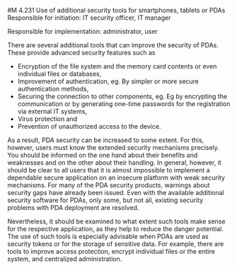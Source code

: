 #M 4.231 Use of additional security tools for smartphones, tablets or PDAs
Responsible for initiation: IT security officer, IT manager

Responsible for implementation: administrator, user

There are several additional tools that can improve the security of PDAs. These provide advanced security features such as

* Encryption of the file system and the memory card contents or even individual files or databases,
* Improvement of authentication, eg. By simpler or more secure authentication methods,
* Securing the connection to other components, eg. Eg by encrypting the communication or by generating one-time passwords for the registration via external IT systems,
* Virus protection and
* Prevention of unauthorized access to the device.


As a result, PDA security can be increased to some extent. For this, however, users must know the extended security mechanisms precisely. You should be informed on the one hand about their benefits and weaknesses and on the other about their handling. In general, however, it should be clear to all users that it is almost impossible to implement a dependable secure application on an insecure platform with weak security mechanisms. For many of the PDA security products, warnings about security gaps have already been issued. Even with the available additional security software for PDAs, only some, but not all, existing security problems with PDA deployment are resolved.

Nevertheless, it should be examined to what extent such tools make sense for the respective application, as they help to reduce the danger potential. The use of such tools is especially advisable when PDAs are used as security tokens or for the storage of sensitive data. For example, there are tools to improve access protection, encrypt individual files or the entire system, and centralized administration.



